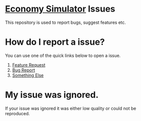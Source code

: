 # [Economy Simulator](https://economy-simulator.net) Issues

This repository is used to report bugs, suggest features etc.

# How do I report a issue?

You can use one of the quick links below to open a issue.
1. [Feature Request](https://github.com/economy-simulator/bug-reports/issues/new?assignees=3UR&labels=enhancement%2C+question%2C+STATUS%3A+pending&template=feature_request.md&title=%5BFEATURE_REQUEST%5D%3A)
2. [Bug Report](https://github.com/economy-simulator/bug-reports/issues/new?assignees=3UR&labels=bug%2C+STATUS%3A+pending&template=bug_report.md&title=%5BBUG%5D%3A)
3. [Something Else](https://github.com/economy-simulator/bug-reports/issues/new)

# My issue was ignored.
If your issue was ignored it was either low quality or could not be reproduced.
